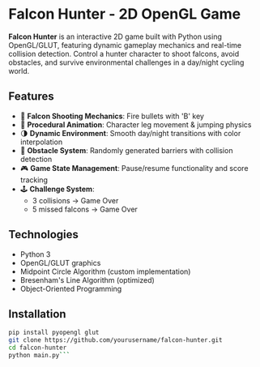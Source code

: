 # Falcon Hunter - 2D OpenGL Game

**Falcon Hunter** is an interactive 2D game built with Python using OpenGL/GLUT, featuring dynamic gameplay mechanics and real-time collision detection. Control a hunter character to shoot falcons, avoid obstacles, and survive environmental challenges in a day/night cycling world.

## Features
- 🎯 **Falcon Shooting Mechanics**: Fire bullets with 'B' key
- 🦘 **Procedural Animation**: Character leg movement & jumping physics
- 🌗 **Dynamic Environment**: Smooth day/night transitions with color interpolation
- 🚧 **Obstacle System**: Randomly generated barriers with collision detection
- 🎮 **Game State Management**: Pause/resume functionality and score tracking
- 🕹️ **Challenge System**: 
  - 3 collisions → Game Over
  - 5 missed falcons → Game Over

## Technologies
- Python 3
- OpenGL/GLUT graphics
- Midpoint Circle Algorithm (custom implementation)
- Bresenham's Line Algorithm (optimized)
- Object-Oriented Programming

## Installation
```bash
pip install pyopengl glut
git clone https://github.com/yourusername/falcon-hunter.git
cd falcon-hunter
python main.py```

